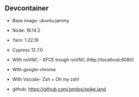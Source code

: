 ## Devcontainer

- Base image: ubuntu:jammy
- Node: 18.14.2
- Yarn: 1.22.19
- Cypress 12.7.0
- With noVNC - XFCE trough noVNC (http://localhost:6080)
- With google-chrome
- With Vscode- Zsh + Oh my zsh!

- github: https://github.com/zerdos/spike.land
